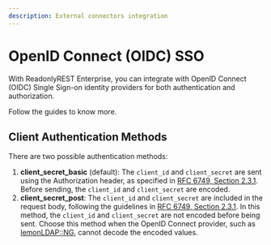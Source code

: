 ```yaml
---
description: External connectors integration
---
```


# OpenID Connect (OIDC) SSO

With ReadonlyREST Enterprise, you can integrate with OpenID Connect (OIDC) Single Sign-on identity providers for both authentication and authorization.

Follow the guides to know more.

## Client Authentication Methods

There are two possible authentication methods:

1. **client_secret_basic** (default): The `client_id` and `client_secret` are sent using the Authorization header, as specified in [RFC 6749, Section 2.3.1](https://datatracker.ietf.org/doc/html/rfc6749#section-2.3.1). Before sending, the `client_id` and `client_secret` are encoded.
2. **client_secret_post**: The `client_id` and `client_secret` are included in the request body, following the guidelines in [RFC 6749, Section 2.3.1](https://datatracker.ietf.org/doc/html/rfc6749#section-2.3.1). In this method, the `client_id` and `client_secret` are not encoded before being sent. Choose this method when the OpenID Connect provider, such as [lemonLDAP::NG](https://lemonldap-ng.org/), cannot decode the encoded values.